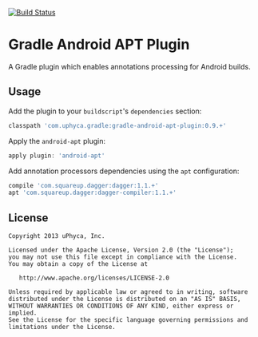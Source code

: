 [![Build Status](https://secure.travis-ci.org/uPhyca/gradle-android-apt-plugin.png?branch=master)](http://travis-ci.org/uPhyca/gradle-android-apt-plugin)


Gradle Android APT Plugin
==================================

A Gradle plugin which enables annotations processing for Android builds.


Usage
-----

Add the plugin to your `buildscript`'s `dependencies` section:
```groovy
classpath 'com.uphyca.gradle:gradle-android-apt-plugin:0.9.+'
```

Apply the `android-apt` plugin:
```groovy
apply plugin: 'android-apt'
```

Add annotation processors dependencies using the `apt` configuration:
```groovy
compile 'com.squareup.dagger:dagger:1.1.+'
apt 'com.squareup.dagger:dagger-compiler:1.1.+'
```

License
-------

    Copyright 2013 uPhyca, Inc.

    Licensed under the Apache License, Version 2.0 (the "License");
    you may not use this file except in compliance with the License.
    You may obtain a copy of the License at

       http://www.apache.org/licenses/LICENSE-2.0

    Unless required by applicable law or agreed to in writing, software
    distributed under the License is distributed on an "AS IS" BASIS,
    WITHOUT WARRANTIES OR CONDITIONS OF ANY KIND, either express or implied.
    See the License for the specific language governing permissions and
    limitations under the License.